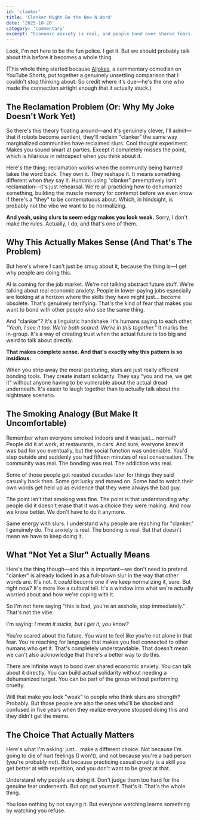 ```yaml
---
id: 'clanker'
title: 'Clanker Might Be the New N Word'
date: '2025-10-20'
category: 'commentary'
excerpt: "Economic anxiety is real, and people bond over shared fears. But we don't have to normalize slurs to do it."
---
```


Look, I'm not here to be the fun police. I get it. But we should probably talk about this before it becomes a whole thing.

(This whole thing started because [Aljokes](https://youtube.com/shorts/nUYG9kNKjns?si=tWI-GWyndtWQ9X0u), a commentary comedian on YouTube Shorts, put together a genuinely unsettling comparison that I couldn't stop thinking about. So credit where it's due—he's the one who made the connection airtight enough that it actually stuck.)

## The Reclamation Problem (Or: Why My Joke Doesn't Work Yet)

So there's this theory floating around—and it's genuinely clever, I'll admit—that if robots become sentient, they'll reclaim "clanker" the same way marginalized communities have reclaimed slurs. Cool thought experiment. Makes you sound smart at parties. Except it completely misses the point, which is hilarious in retrospect when you think about it.

Here's the thing: reclamation works when the community being harmed takes the word back. They own it. They reshape it. It means something different when *they* say it. Humans using "clanker" preemptively isn't reclamation—it's just rehearsal. We're all practicing how to dehumanize something, building the muscle memory for contempt before we even know if there's a "they" to be contemptuous about. Which, in hindsight, is probably not the vibe we want to be normalizing.

**And yeah, using slurs to seem edgy makes you look weak.** Sorry, I don't make the rules. Actually, I do, and that's one of them.

## Why This Actually Makes Sense (And That's The Problem)

But here's where I can't just be smug about it, because the thing is—I get why people are doing this.

AI is coming for the job market. We're not talking abstract future stuff. We're talking about real economic anxiety. People in lower-paying jobs especially are looking at a horizon where the skills they have might just... become obsolete. That's genuinely terrifying. That's the kind of fear that makes you want to bond with other people who see the same thing.

And "clanker"? It's a linguistic handshake. It's humans saying to each other, *"Yeah, I see it too. We're both scared. We're in this together."* It marks the in-group. It's a way of creating trust when the actual future is too big and weird to talk about directly.

**That makes complete sense. And that's exactly why this pattern is so insidious.**

When you strip away the moral posturing, slurs are just really efficient bonding tools. They create instant solidarity. They say "you and me, we get it" without anyone having to be vulnerable about the actual dread underneath. It's easier to laugh together than to actually talk about the nightmare scenario.

## The Smoking Analogy (But Make It Uncomfortable)

Remember when everyone smoked indoors and it was just... normal? People did it at work, at restaurants, in cars. And sure, everyone knew it was bad for you eventually, but the social function was undeniable. You'd step outside and suddenly you had fifteen minutes of real conversation. The community was real. The bonding was real. The addiction was real.

Some of those people got roasted decades later for things they said casually back then. Some got lucky and moved on. Some had to watch their own words get held up as evidence that they were always the bad guy.

The point isn't that smoking was fine. The point is that understanding *why* people did it doesn't erase that it was a choice they were making. And now we know better. We don't have to do it anymore.

Same energy with slurs. I understand why people are reaching for "clanker." I genuinely do. The anxiety is real. The bonding is real. But that doesn't mean we have to keep doing it.

## What "Not Yet a Slur" Actually Means

Here's the thing though—and this is important—we don't need to pretend "clanker" is already locked in as a full-blown slur in the way that other words are. It's not. It *could* become one if we keep normalizing it, sure. But right now? It's more like a cultural tell. It's a window into what we're actually worried about and how we're coping with it.

So I'm not here saying "this is bad, you're an asshole, stop immediately." That's not the vibe.

I'm saying: *I mean it sucks, but I get it, you know?*

You're scared about the future. You want to feel like you're not alone in that fear. You're reaching for language that makes you feel connected to other humans who get it. That's completely understandable. That doesn't mean we can't also acknowledge that there's a better way to do this.

There are infinite ways to bond over shared economic anxiety. You can talk about it directly. You can build actual solidarity without needing a dehumanized target. You can be part of the group without performing cruelty.

Will that make you look "weak" to people who think slurs are strength? Probably. But those people are also the ones who'll be shocked and confused in five years when they realize everyone stopped doing this and they didn't get the memo.

## The Choice That Actually Matters

Here's what I'm asking: just... make a different choice. Not because I'm going to die of hurt feelings (I won't), and not because you're a bad person (you're probably not). But because practicing casual cruelty is a skill you get better at with repetition, and you don't want to be great at that.

Understand why people are doing it. Don't judge them too hard for the genuine fear underneath. But opt out yourself. That's it. That's the whole thing.

You lose nothing by not saying it. But everyone watching learns something by watching you refuse.
